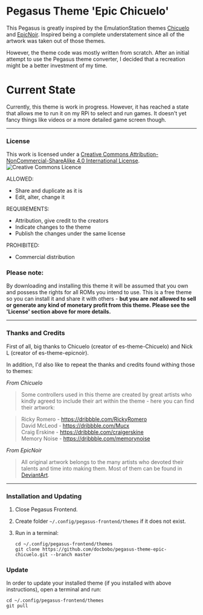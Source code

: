 # Pegasus Theme 'Epic Chicuelo'

This Pegasus is greatly inspired by the EmulationStation themes [Chicuelo](https://github.com/chicueloarcade/es-theme-Chicuelo) and [EpicNoir](https://github.com/c64-dev/es-theme-epicnoir). Inspired being a complete understatement since all of the artwork was taken out of those themes.

However, the theme code was mostly written from scratch. After an initial attempt to use the Pegasus theme converter, I decided that a recreation might be a better investment of my time.

# Current State

Currently, this theme is work in progress. However, it has reached a state that allows me to run it on my RPi to select and run games. It doesn't yet fancy things like videos or a more detailed game screen though.

---

### License

This work is licensed under a [Creative Commons Attribution-NonCommercial-ShareAlike 4.0 International License](http://creativecommons.org/licenses/by-nc-sa/4.0/). \
![Creative Commons Licence](https://i.creativecommons.org/l/by-nc-sa/4.0/88x31.png "Creative Commons Licence")

ALLOWED:
- Share and duplicate as it is
- Edit, alter, change it

REQUIREMENTS:
- Attribution, give credit to the creators
- Indicate changes to the theme
- Publish the changes under the same license

PROHIBITED:
- Commercial distribution

### Please note:
By downloading and installing this theme it will be assumed that you own and possess the rights for all ROMs you intend to use. This is a free theme so you can install it and share it with others - **but you are *not* allowed to sell or generate any kind of monetary profit from this theme. Please see the 'License' section above for more details.**

---

### Thanks and Credits

First of all, big thanks to Chicuelo (creator of es-theme-Chicuelo) and Nick L (creator of es-theme-epicnoir).

In addition, I'd also like to repeat the thanks and credits found withing those to themes:

*From Chicuelo*
> Some controllers used in this theme are created by great artists who kindly agreed to include their art within the theme - here you can find their artwork:

> Ricky Romero - https://dribbble.com/RickyRomero \
> David McLeod - https://dribbble.com/Mucx \
> Craig Erskine - https://dribbble.com/craigerskine \
> Memory Noise - https://dribbble.com/memorynoise

*From EpicNoir*

> All original artwork belongs to the many artists who devoted their talents and time into making them. 
Most of them can be found in [DeviantArt](http://www.deviantart.com/).

---

### Installation and Updating

1. Close Pegasus Frontend.

2. Create folder `~/.config/pegasus-frontend/themes` if it does not exist.

3. Run in a terminal:

       cd ~/.config/pegasus-frontend/themes
       git clone https://github.com/docbobo/pegasus-theme-epic-chicuelo.git --branch master

### Update

In order to update your installed theme (if you installed with above instructions), open a terminal and run:

    cd ~/.config/pegasus-frontend/themes
    git pull
